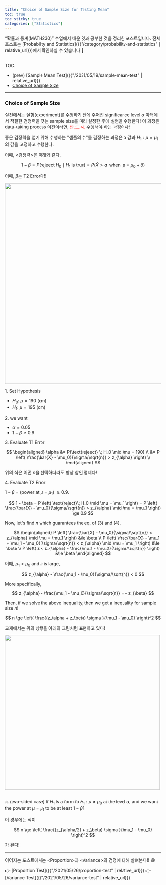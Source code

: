 ```yaml
---
title: "Choice of Sample Size for Testing Mean"
toc: true
toc_sticky: true
categories: ["Statistics"]
---
```


“확률과 통계(MATH230)” 수업에서 배운 것과 공부한 것을 정리한 포스트입니다. 전체 포스트는 [Probability and Statistics]({{"/category/probability-and-statistics" | relative_url}})에서 확인하실 수 있습니다 🎲

<br><span class="statement-title">TOC.</span><br>

- (prev) [Sample Mean Test]({{"/2021/05/19/sample-mean-test" | relative_url}})
- [Choice of Sample Size](#choice-of-sample-size)

<hr/>

### Choice of Sample Size

실전에서는 실험(experiment)를 수행하기 전에 주어진 significance level $\alpha$ 아래에서 적절한 검정력을 갖는 sample size를 미리 설정한 후에 실험을 수행한다! 이 과정은 data-taking process 이전이라면, <span style="color:red">반.드.시.</span> 수행해야 하는 과정이다!

좋은 검정력을 얻기 위해 수행하는 "샘플의 수"를 결정하는 과정은 $\alpha$ 값과 $H_1: \mu = \mu_1$의 값을 고정하고 수행한다.

이때, \<검정력\>은 아래와 같다.

$$
1 - \beta = P(\text{rejeect} \; H_0 \mid H_1 \; \text{is true})= P(\bar{X} > a \;\; \text{when} \;\; \mu = \mu_0 + \delta)
$$

이때, $\beta$는 T2 Error다!!

<div class="img-wrapper">
<img src= "{{"/images/probability-and-statistics/choice-of-sample-size-1.png" | relative_url }}" width=650>
</div>

<div class="math-statement" markdown="1">

1\. Set Hypothesis

- $H_0$: $\mu=190$ (cm)
- $H_1$: $\mu=195$ (cm)

<div class="light-margin"></div>

2\. we want

- $\alpha = 0.05$
- $1 - \beta \ge 0.9$

<div class="light-margin"></div>

3\. Evaluate T1 Error

$$
\begin{aligned}
\alpha &= P(\text{rejeect} \; H_0 \mid \mu = 190) \\
&= P \left( \frac{\bar{X} - \mu_0}{\sigma/\sqrt{n}} > z_{\alpha} \right) \\
\end{aligned}
$$

위의 식은 어떤 $n$을 선택하더라도 항상 참인 명제다!

<div class="light-margin"></div>

4\. Evaluate T2 Error

$1 - \beta$ = (power at $\mu = \mu_1$) $\ge 0.9$.

$$
1 - \beta = P \left( \text{reject}\; H_0 \mid \mu = \mu_1 \right)
= P \left( \frac{\bar{X} - \mu_0}{\sigma/\sqrt{n}} > z_{\alpha} \mid \mu = \mu_1 \right) \ge 0.9
$$

Now, let's find $n$ which guarantees the eq. of (3) and (4).

$$
\begin{aligned}
P \left( \frac{\bar{X} - \mu_0}{\sigma/\sqrt{n}} < z_{\alpha} \mid \mu = \mu_1 \right)
&\le \beta \\
P \left( \frac{\bar{X} - \mu_1 + \mu_1 - \mu_0}{\sigma/\sqrt{n}} < z_{\alpha} \mid \mu = \mu_1 \right)
&\le \beta \\
P \left( z < z_{\alpha} - \frac{\mu_1 - \mu_0}{\sigma/\sqrt{n}} \right)
&\le \beta
\end{aligned}
$$

이때, $\mu_1 > \mu_0$ and $n$ is large,

$$
z_{\alpha} - \frac{\mu_1 - \mu_0}{\sigma/\sqrt{n}} < 0
$$

More specifically,

$$
z_{\alpha} - \frac{\mu_1 - \mu_0}{\sigma/\sqrt{n}} = - z_{\beta}
$$

Then, if we solve the above inequality, then we get a inequality for sample size $n$!

$$
n \ge \left( \frac{(z_\alpha + z_\beta) \sigma }{\mu_1 - \mu_0} \right)^2
$$

</div>

교재에서는 위의 상황을 아래의 그림처럼 표현하고 있다!

<div class="img-wrapper">
<img src= "{{"/images/probability-and-statistics/choice-of-sample-size-2.png" | relative_url }}" width=500>
</div>

<br/>

💥 (two-sided case) If $H_1$ is a form fo $H_1: \mu \ne \mu_0$ at the level $\alpha$, and we want the power at $\mu = \mu_1$ to be at least $1 - \beta$?

이 경우에는 식이

$$
n \ge \left( \frac{(z_{\alpha/2} + z_\beta) \sigma }{\mu_1 - \mu_0} \right)^2
$$

가 된다!

<hr/>

이어지는 포스트에서는 \<Proportion\>과 \<Variance\>의 검정에 대해 살펴본다!! 😆

👉 [Proportion Test]({{"/2021/05/26/proportion-test" | relative_url}})
👉 [Variance Test]({{"/2021/05/26/variance-test" | relative_url}})